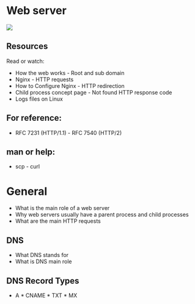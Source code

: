# Web server
![](https://www.hostinger.in/tutorials/wp-content/uploads/sites/2/2018/06/How-Server-Work.png)
## Resources
Read or watch:

- How the web works     - Root and sub domain
- Nginx                 - HTTP requests 
- How to Configure Nginx    - HTTP redirection
- Child process concept page    - Not found HTTP response code
- Logs files on Linux
## For reference:

- RFC 7231 (HTTP/1.1)   - RFC 7540 (HTTP/2)

## man or help:
- scp   - curl

# General
* What is the main role of a web server
* Why web servers usually have a parent process and child processes
* What are the main HTTP requests
## DNS
* What DNS stands for
* What is DNS main role
## DNS Record Types
* A   * CNAME   * TXT   * MX
